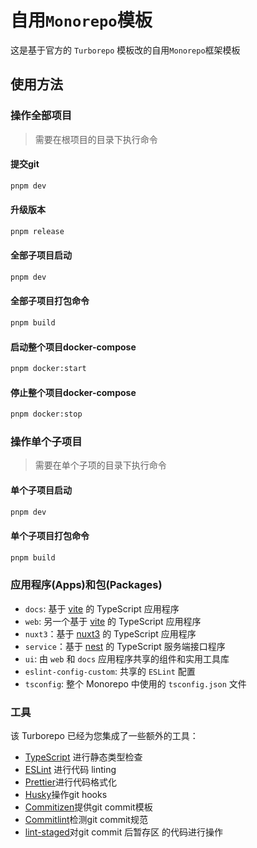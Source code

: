 # 自用`Monorepo`模板

这是基于官方的 `Turborepo` 模板改的自用`Monorepo`框架模板

## 使用方法

### 操作全部项目

> 需要在根项目的目录下执行命令

#### 提交git

```sh
pnpm dev
```

#### 升级版本
```sh
pnpm release
```

#### 全部子项目启动

```sh
pnpm dev
```

#### 全部子项目打包命令

```sh
pnpm build
```

#### 启动整个项目docker-compose

```sh
pnpm docker:start
```

#### 停止整个项目docker-compose

```sh
pnpm docker:stop
```

### 操作单个子项目

> 需要在单个子项的目录下执行命令

#### 单个子项目启动

```sh
pnpm dev
```

#### 单个子项目打包命令

```sh
pnpm build
```

### 应用程序(Apps)和包(Packages)

- `docs`: 基于 [vite](https://vitejs.dev) 的 TypeScript 应用程序
- `web`: 另一个基于 [vite](https://vitejs.dev) 的 TypeScript 应用程序
- `nuxt3`：基于 [nuxt3](https://nuxt.com/) 的 TypeScript 应用程序
- `service`：基于 [nest](https://nestjs.com/) 的  TypeScript 服务端接口程序
- `ui`: 由 `web` 和 `docs` 应用程序共享的组件和实用工具库
- `eslint-config-custom`: 共享的 `ESLint` 配置
- `tsconfig`: 整个 Monorepo 中使用的 `tsconfig.json` 文件

### 工具

该 Turborepo 已经为您集成了一些额外的工具：

- [TypeScript](https://www.typescriptlang.org/) 进行静态类型检查
- [ESLint](https://eslint.org/) 进行代码 linting
- [Prettier](https://prettier.io)进行代码格式化
- [Husky](https://typicode.github.io/husky)操作git hooks
- [Commitizen](https://commitizen.github.io/cz-cli)提供git commit模板
- [Commitlint](https://commitlint.js.org/#/)检测git commit规范
- [lint-staged](https://github.com/lint-staged/lint-staged)对git commit 后暂存区
  的代码进行操作
